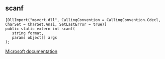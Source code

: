 ## scanf

```
[DllImport("msvcrt.dll", CallingConvention = CallingConvention.Cdecl, CharSet = CharSet.Ansi, SetLastError = true)]
public static extern int scanf(
   string format,
   params object[] args
);
```

[Microsoft documentation](https://docs.microsoft.com/en-us/cpp/c-runtime-library/reference/scanf-wscanf)
